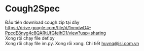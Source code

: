 # Cough2Spec
Đầu tiên download cough.zip tại đây 
https://drive.google.com/file/d/1nmdwD4-PpcdE8nyg4c8QARtUfGfelhD1/view?usp=sharing <br>
Xong rồi chạy file def.py <br>
Xong rồi chạy file im.py. Xong rồi xong. Chi tiết huynq@isi.com.vn

                                                                                      
